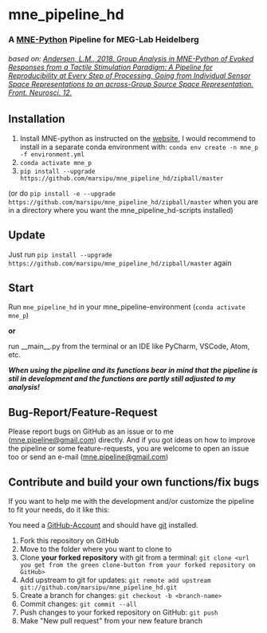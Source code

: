 # mne_pipeline_hd
### A [MNE-Python](https://mne.tools/stable/index.html) Pipeline for MEG-Lab Heidelberg
###### based on: [Andersen, L.M., 2018. Group Analysis in MNE-Python of Evoked Responses from a Tactile Stimulation Paradigm: A Pipeline for Reproducibility at Every Step of Processing, Going from Individual Sensor Space Representations to an across-Group Source Space Representation. Front. Neurosci. 12.](https://doi.org/10.3389/fnins.2018.00006)

## Installation
1. Install MNE-python as instructed on the [website](https://www.martinos.org/mne/stable/install_mne_python.html),
I would recommend to install in a separate conda environment with:
`conda env create -n mne_p -f environment.yml`
2. `conda activate mne_p`
3. `pip install --upgrade https://github.com/marsipu/mne_pipeline_hd/zipball/master`

(or do `pip install -e --upgrade https://github.com/marsipu/mne_pipeline_hd/zipball/master`
 when you are in a directory where you want the mne_pipeline_hd-scripts installed)


## Update
Just run `pip install --upgrade https://github.com/marsipu/mne_pipeline_hd/zipball/master` again

## Start
Run `mne_pipeline_hd` in your mne_pipeline-environment (`conda activate mne_p`)

**or**

run \_\_main\_\_.py from the terminal or an IDE like PyCharm, VSCode, Atom, etc.

***When using the pipeline and its functions bear in mind that the pipeline is stil in development 
and the functions are partly still adjusted to my analysis!***

## Bug-Report/Feature-Request
Please report bugs on GitHub as an issue or to me (mne.pipeline@gmail.com) directly.
And if you got ideas on how to improve the pipeline or some feature-requests,
you are welcome to open an issue too or send an e-mail (mne.pipeline@gmail.com)

## Contribute and build your own functions/fix bugs

If you want to help me with the development and/or customize the pipeline to fit your needs, do it like this:

You need a [GitHub-Account](https://github.com/)
and should have [git](https://git-scm.com/book/en/v2/Getting-Started-Installing-Git) installed.

1. Fork this repository on GitHub
2. Move to the folder where you want to clone to
3. Clone **your forked repository** with git from a terminal: `git clone <url you get from the green clone-button from your forked repository on GitHub>`
4. Add upstream to git for updates: `git remote add upstream git://github.com/marsipu/mne_pipeline_hd.git`
5. Create a branch for changes: `git checkout -b <branch-name>`
6. Commit changes: `git commit --all `
7. Push changes to your forked repository on GitHub: `git push`
8. Make "New pull request" from your new feature branch
